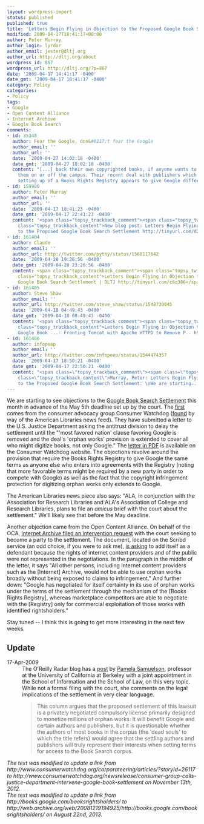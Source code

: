 ```yaml
---
layout: wordpress-import
status: published
published: true
title: 'Letters Begin Flying in Objection to the Proposed Google Book Search Settlement'
modified: 2009-04-17T18:41:17+00:00
author: Peter Murray
author_login: lyrdor
author_email: jester@dltj.org
author_url: http://dltj.org/about
wordpress_id: 867
wordpress_url: http://dltj.org/?p=867
date: '2009-04-17 14:41:17 -0400'
date_gmt: '2009-04-17 18:41:17 -0400'
category: Policy
categories:
- Policy
tags:
- Google
- Open Content Alliance
- Internet Archive
- Google Book Search
comments:
- id: 35348
  author: Fear the Google, don&#8217;t fear the Google
  author_email: ''
  author_url: ''
  date: '2009-04-27 14:02:18 -0400'
  date_gmt: '2009-04-27 18:02:18 -0400'
  content: "[...] back their own copyrighted books, if anyone wants to actually use
    them on or off the campus. Their recent deal with publishers which includes the
    setting up of a Books Rights Registry appears to give Google different, more [...]"
- id: 159980
  author: Peter Murray
  author_email: ''
  author_url: ''
  date: '2009-04-17 18:41:23 -0400'
  date_gmt: '2009-04-17 22:41:23 -0400'
  content: '<span class="topsy_trackback_comment"><span class="topsy_twitter_username"><span
    class="topsy_trackback_content">New blog post: Letters Begin Flying in Objection
    to the Proposed Google Book Search Settlement http://tinyurl.com/d2e3xd</span></span>'
- id: 161404
  author: Claude
  author_email: ''
  author_url: http://twitter.com/pythy/status/1568117642
  date: '2009-04-20 19:26:56 -0400'
  date_gmt: '2009-04-20 23:26:56 -0400'
  content: <span class="topsy_trackback_comment"><span class="topsy_twitter_username"><span
    class="topsy_trackback_content">Letters Begin Flying in Objection to the Proposed
    Google Book Search Settlement | DLTJ http://tinyurl.com/c6q386</span></span>
- id: 161405
  author: Steve Shaw
  author_email: ''
  author_url: http://twitter.com/steve_shaw/status/1548739845
  date: '2009-04-18 04:49:43 -0400'
  date_gmt: '2009-04-18 08:49:43 -0400'
  content: '<span class="topsy_trackback_comment"><span class="topsy_twitter_username"><span
    class="topsy_trackback_content">Letters Begin Flying in Objection to the Proposed
    Google Book ...: Fronting Tomcat with Apache HTTPD to Remove P.. http://bit.ly/tUGnp</span></span>'
- id: 161406
  author: infopeep
  author_email: ''
  author_url: http://twitter.com/infopeep/status/1544474357
  date: '2009-04-17 18:50:21 -0400'
  date_gmt: '2009-04-17 22:50:21 -0400'
  content: "<span class=\"topsy_trackback_comment\"><span class=\"topsy_twitter_username\"><span
    class=\"topsy_trackback_content\">Murray, Peter: Letters Begin Flying in Objection
    to the Proposed Google Book Search Settlement: \nWe are starting.. http://snipurl.com/g3n5t</span></span>"
---
```

<p>We are starting to see objections to the <a href="http://web.archive.org/web/20081219194925/http://books.google.com/booksrightsholders/" title="Google Book Search Settlement Notice to Rights-holders - Books &amp; Inserts Registry">Google Book Search Settlement</a> this month in advance of the May 5th deadline set up by the court.  The <a href="http://www.consumerwatchdog.org/newsrelease/consumer-group-calls-justice-department-intervene-google-book-settlement" title="Consumer Watchdog - Consumer Group Calls On Justice Department To Intervene In Google Book Settlement">first</a> comes from the consumer advocacy group Consumer Watchdog (<a href="http://www.ala.org/ala/alonline/currentnews/newsarchive/2009/april2009/googlescanobjections.cfm" title="Objection to Google Scanning Settlement Filed (American Libraries News)">found</a> by way of the American Libraries news feed).  They have submitted a letter to the U.S. Justice Department asking the antitrust division to delay the settlement until the "'most favored nation' clause favoring Google is removed and the deal's 'orphan works' provision is extended to cover all who might digitize books, not only Google."  The <a href="http://www.consumerwatchdog.org/resources/ltrjusticegooglebook040109.pdf" title="Letter from Consumer Watchdog to the U.S. Justice Department">letter in PDF</a> is available on the Consumer Watchdog website.  The objections revolve around the provision that require the Books Rights Registry to give Google the same terms as anyone else who enters into agreements with the Registry (noting that more favorable terms might be required by a new party in order to compete with Google) as well as the fact that the copyright infringement protection for digitizing orphan works only extends to Google.</p>
<p>The American Libraries news piece also says:  "ALA, in conjunction with the Association for Research Libraries and ALA's Association of College and Research Libraries, plans to file an <i>amicus</i> brief with the court about the settlement."  We'll likely see that before the May deadline.</p>
<p>Another objection came from the Open Content Alliance.  On behalf of the OCA, <a href="http://www.opencontentalliance.org/2009/04/17/internet-archive-files-intervention-request/" title="Internet Archive files Intervention Request">Internet Archive filed an intervention request</a> with the court seeking to become a party to the settlement.  The document, <span class="removed_link" title="http://www.scribd.com/doc/14308286/Internet-Archive-Intervention-Google-Book-Search">located on the Scribd service</span> (an odd choice, if you were to ask me), <a href="http://www.law.cornell.edu/rules/frcp/Rule24.htm" title="Federal Rules of Civil Procedure - Rule 24 (LII 2007 ed.)">is asking</a> to add itself as a defendant because the rights of internet content providers and of the public were not represented in the negotiations.  In the paragraph in the middle of the letter, it says "All other persons, including Internet content providers such as the [Internet] Archive, would not be able to use orphan works broadly without being exposed to claims to infringement."  And further down:  "Google has negotiated for itself certainty in its use of orphan works under the terms of the settlement through the mechanism of the [Books Rights Registry], whereas marketplace competitors are able to negotiate with the [Registry] only for commercial exploitation of those works with identified rightsholders."</p>
<p>Stay tuned -- I think this is going to get more interesting in the next few weeks.</p>
<h2>Update</h2>
<dl class="dltj-updates">
<dt>17-Apr-2009</dt>
<dd>The O'Reilly Radar blog has a <a href="http://radar.oreilly.com/2009/04/legally-speaking-the-dead-soul.html" title="Legally Speaking:  The Dead Souls of the Google Booksearch Settlement - O'Reilly Radar">post</a> by <a href="http://people.ischool.berkeley.edu/~pam/" title="Pamela Samuelson">Pamela Samuelson</a>, professor at the University of California at Berkeley with a joint appointment in the School of Information and the School of Law, on this very topic.  While not a formal filing with the court, she comments on the legal implications of the settlement in very clear language.<br />
<blockquote>This column argues that the proposed settlement of this lawsuit is a privately negotiated compulsory license primarily designed to monetize millions of orphan works. It will benefit Google and certain authors and publishers, but it is questionable whether the authors of most books in the corpus (the 'dead souls' to which the title refers) would agree that the settling authors and publishers will truly represent their interests when setting terms for access to the Book Search corpus.</p></blockquote>
</dd>
</dl>
<p style="padding:0;margin:0;font-style:italic;">The text was modified to update a link from http://www.consumerwatchdog.org/corporateering/articles/?storyId=26117 to http://www.consumerwatchdog.org/newsrelease/consumer-group-calls-justice-department-intervene-google-book-settlement on November 13th, 2012.</p>
<p style="padding:0;margin:0;font-style:italic;">The text was modified to update a link from http://books.google.com/booksrightsholders/ to http://web.archive.org/web/20081219194925/http://books.google.com/booksrightsholders/ on August 22nd, 2013.</p>
